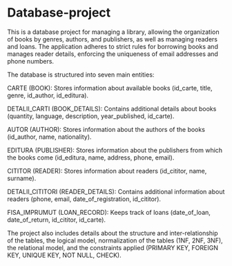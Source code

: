 # Database-project
This is a database project for managing a library, allowing the organization of books by genres, authors, and publishers, as well as managing readers and loans. The application adheres to strict rules for borrowing books and manages reader details, enforcing the uniqueness of email addresses and phone numbers.

The database is structured into seven main entities:

CARTE (BOOK): Stores information about available books (id_carte, title, genre, id_author, id_editura).

DETALII_CARTI (BOOK_DETAILS): Contains additional details about books (quantity, language, description, year_published, id_carte).

AUTOR (AUTHOR): Stores information about the authors of the books (id_author, name, nationality).

EDITURA (PUBLISHER): Stores information about the publishers from which the books come (id_editura, name, address, phone, email).

CITITOR (READER): Stores information about readers (id_cititor, name, surname).

DETALII_CITITORI (READER_DETAILS): Contains additional information about readers (phone, email, date_of_registration, id_cititor).

FISA_IMPRUMUT (LOAN_RECORD): Keeps track of loans (date_of_loan, date_of_return, id_cititor, id_carte).

The project also includes details about the structure and inter-relationship of the tables, the logical model, normalization of the tables (1NF, 2NF, 3NF), the relational model, and the constraints applied (PRIMARY KEY, FOREIGN KEY, UNIQUE KEY, NOT NULL, CHECK).
